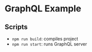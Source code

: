 # GraphQL Example

## Scripts

- `npm run build`: compiles project
- `npm run start`: runs GraphQL server
